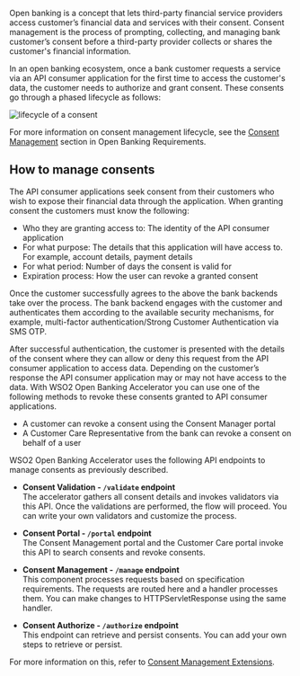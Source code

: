 Open banking is a concept that lets third-party financial service providers access customer’s financial data and 
services with their consent. Consent management is the process of prompting, collecting, and managing bank customer’s 
consent before a third-party provider collects or shares the customer's financial information. 

In an open banking ecosystem, once a bank customer requests a service via an API consumer application for the first 
time to access the customer's data, the customer needs to authorize and grant consent. These consents go through a 
phased lifecycle as follows:

![lifecycle of a consent](../assets/img/about/open-banking-requirements/consent-lifecycle.png)

For more information on consent management lifecycle, see the [Consent Management](../about/open-banking-requirements.md#how-wso2-open-banking-accelerator-delivers-open-banking-requirements)
section in Open Banking Requirements.

## How to manage consents

The API consumer applications seek consent from their customers who wish to expose their financial data through the 
application. When granting consent the customers must know the following:

- Who they are granting access to: The identity of the API consumer application
- For what purpose: The details that this application will have access to. For example, account details, payment details
- For what period: Number of days the consent is valid for
- Expiration process: How the user can revoke a granted consent

Once the customer successfully agrees to the above the bank backends take over the process. The bank backend engages 
with the customer and authenticates them according to the available security mechanisms, for example, multi-factor 
authentication/Strong Customer Authentication via SMS OTP. 

After successful authentication, the customer is presented with the details of the consent where they can allow or 
deny this request from the API consumer application to access data. Depending on the customer’s response the API 
consumer application may or may not have access to the data. With WSO2 Open Banking Accelerator you can use one of 
the following methods to revoke these consents granted to API 
consumer applications. 
 
 - A customer can revoke a consent using the Consent Manager portal 
 - A Customer Care Representative from the bank can revoke a consent on behalf of a user
 
WSO2 Open Banking Accelerator uses the following API endpoints to manage consents as previously described. 

- **Consent Validation - `/validate` endpoint**  
  The accelerator gathers all consent details and invokes validators via this API. Once the validations are performed, 
  the flow will proceed. You can write your own validators and customize the process.  
  
- **Consent Portal - `/portal` endpoint**  
   The Consent Management portal and the Customer Care portal invoke this API to search consents and revoke consents.
    
- **Consent Management - `/manage` endpoint**  
  This component processes requests based on specification requirements. The requests are routed here and a handler 
  processes them. You can make changes to HTTPServletResponse using the same handler.
  
- **Consent Authorize - `/authorize` endpoint**  
  This endpoint can retrieve and persist consents. You can add your own steps to retrieve or persist.

For more information on this, refer to [Consent Management Extensions](../develop/consent-management-extensions.md).
